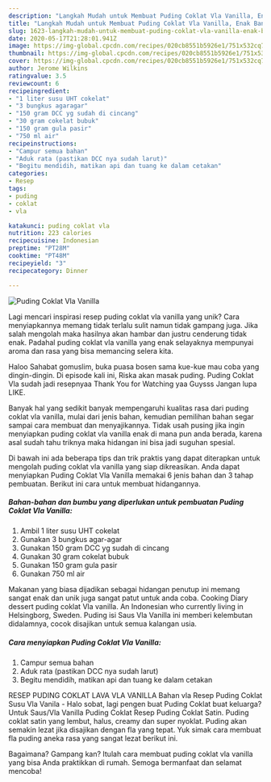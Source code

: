 ```yaml
---
description: "Langkah Mudah untuk Membuat Puding Coklat Vla Vanilla, Enak Banget"
title: "Langkah Mudah untuk Membuat Puding Coklat Vla Vanilla, Enak Banget"
slug: 1623-langkah-mudah-untuk-membuat-puding-coklat-vla-vanilla-enak-banget
date: 2020-05-17T21:28:01.941Z
image: https://img-global.cpcdn.com/recipes/020cb8551b5926e1/751x532cq70/puding-coklat-vla-vanilla-foto-resep-utama.jpg
thumbnail: https://img-global.cpcdn.com/recipes/020cb8551b5926e1/751x532cq70/puding-coklat-vla-vanilla-foto-resep-utama.jpg
cover: https://img-global.cpcdn.com/recipes/020cb8551b5926e1/751x532cq70/puding-coklat-vla-vanilla-foto-resep-utama.jpg
author: Jerome Wilkins
ratingvalue: 3.5
reviewcount: 6
recipeingredient:
- "1 liter susu UHT cokelat"
- "3 bungkus agaragar"
- "150 gram DCC yg sudah di cincang"
- "30 gram cokelat bubuk"
- "150 gram gula pasir"
- "750 ml air"
recipeinstructions:
- "Campur semua bahan"
- "Aduk rata (pastikan DCC nya sudah larut)"
- "Begitu mendidih, matikan api dan tuang ke dalam cetakan"
categories:
- Resep
tags:
- puding
- coklat
- vla

katakunci: puding coklat vla 
nutrition: 223 calories
recipecuisine: Indonesian
preptime: "PT28M"
cooktime: "PT48M"
recipeyield: "3"
recipecategory: Dinner

---
```



![Puding Coklat Vla Vanilla](https://img-global.cpcdn.com/recipes/020cb8551b5926e1/751x532cq70/puding-coklat-vla-vanilla-foto-resep-utama.jpg)

Lagi mencari inspirasi resep puding coklat vla vanilla yang unik? Cara menyiapkannya memang tidak terlalu sulit namun tidak gampang juga. Jika salah mengolah maka hasilnya akan hambar dan justru cenderung tidak enak. Padahal puding coklat vla vanilla yang enak selayaknya mempunyai aroma dan rasa yang bisa memancing selera kita.

Haloo Sahabat gomuslim, buka puasa bosen sama kue-kue mau coba yang dingin-dingin. Di episode kali ini, Riska akan masak puding. Puding Coklat Vla sudah jadi resepnyaa Thank You for Watching yaa Guysss Jangan lupa LIKE.

Banyak hal yang sedikit banyak mempengaruhi kualitas rasa dari puding coklat vla vanilla, mulai dari jenis bahan, kemudian pemilihan bahan segar sampai cara membuat dan menyajikannya. Tidak usah pusing jika ingin menyiapkan puding coklat vla vanilla enak di mana pun anda berada, karena asal sudah tahu triknya maka hidangan ini bisa jadi suguhan spesial.


Di bawah ini ada beberapa tips dan trik praktis yang dapat diterapkan untuk mengolah puding coklat vla vanilla yang siap dikreasikan. Anda dapat menyiapkan Puding Coklat Vla Vanilla memakai 6 jenis bahan dan 3 tahap pembuatan. Berikut ini cara untuk membuat hidangannya.

<!--inarticleads1-->

##### Bahan-bahan dan bumbu yang diperlukan untuk pembuatan Puding Coklat Vla Vanilla:

1. Ambil 1 liter susu UHT cokelat
1. Gunakan 3 bungkus agar-agar
1. Gunakan 150 gram DCC yg sudah di cincang
1. Gunakan 30 gram cokelat bubuk
1. Gunakan 150 gram gula pasir
1. Gunakan 750 ml air


Makanan yang biasa dijadikan sebagai hidangan penutup ini memang sangat enak dan unik juga sangat patut untuk anda coba. Cooking Diary dessert puding coklat Vla vanilla. An Indonesian who currently living in Helsingborg, Sweden. Puding isi Saus Vla Vanilla ini memberi kelembutan didalamnya, cocok disajikan untuk semua kalangan usia. 

<!--inarticleads2-->

##### Cara menyiapkan Puding Coklat Vla Vanilla:

1. Campur semua bahan
1. Aduk rata (pastikan DCC nya sudah larut)
1. Begitu mendidih, matikan api dan tuang ke dalam cetakan


RESEP PUDING COKLAT LAVA VLA VANILLA Bahan vla Resep Puding Coklat Susu Vla Vanila - Halo sobat, lagi pengen buat Puding Coklat buat keluarga? Untuk Saus/Vla Vanilla Puding Coklat Resep Puding Coklat Satin. Puding coklat satin yang lembut, halus, creamy dan super nyoklat. Puding akan semakin lezat jika disajikan dengan fla yang tepat. Yuk simak cara membuat fla puding aneka rasa yang sangat lezat berikut ini. 

Bagaimana? Gampang kan? Itulah cara membuat puding coklat vla vanilla yang bisa Anda praktikkan di rumah. Semoga bermanfaat dan selamat mencoba!
